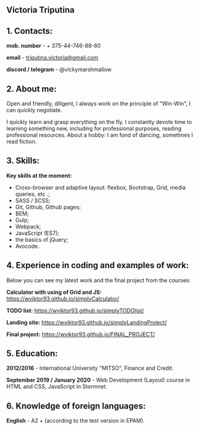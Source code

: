 ## Victoria Triputina

## 1. Contacts:
**mob. number** - + 375-44-746-88-60

**email** - triputina.victoria@gmail.com

**discord / telegram** - @vickymarshmallow

## 2. About me:
Open and friendly, diligent, I always work on the principle of "Win-Win", I can quickly negotiate.

I quickly learn and grasp everything on the fly. I constantly devote time to learning something new, including for professional purposes, reading professional resources.
About a hobby: I am fond of dancing, sometimes I read fiction.

## 3. Skills:
**Key skills at the moment:**
- Cross-browser and adaptive layout: flexbox, Bootstrap, Grid, media queries, etc .;
- SASS / SCSS;
- Git, Github, Github pages;
- BEM;
- Gulp;
- Webpack;
- JavaScript (ES7);
- the basics of jQuery;
- Avocode.

## 4. Experience in coding and examples of work:
Below you can see my latest work and the final project from the courses:

**Calculator with using of Grid and JS:** https://wviktor93.github.io/simplyCalculator/

**TODO list:** https://wviktor93.github.io/simplyTODOlist/

**Landing site:** https://wviktor93.github.io/simplyLandingProject/

**Final project:** https://wviktor93.github.io/FINAL_PROJECT/

## 5. Education:
**2012/2016** - International University "MITSO", Finance and Credit.

**September 2019 / January 2020** - Web Development (Layout) course in HTML and CSS, JavaScript in Stormnet.

## 6. Knowledge of foreign languages:
**English** - A2 + (according to the test version in EPAM).